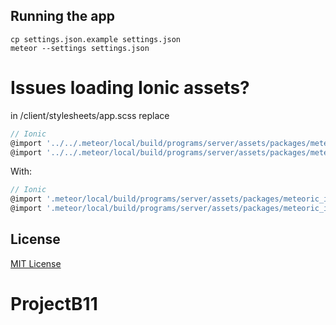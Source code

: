 

## Running the app

```
cp settings.json.example settings.json
meteor --settings settings.json
```
# Issues loading Ionic assets?
in /client/stylesheets/app.scss replace 
```javascript
// Ionic
@import '../../.meteor/local/build/programs/server/assets/packages/meteoric_ionic-sass/_ionic';
@import '../../.meteor/local/build/programs/server/assets/packages/meteoric_ionicons-sass/_ionicons';
```
With:
```javascript
// Ionic
@import '.meteor/local/build/programs/server/assets/packages/meteoric_ionic-sass/_ionic';
@import '.meteor/local/build/programs/server/assets/packages/meteoric_ionicons-sass/_ionicons';
```

## License
[MIT License](https://github.com/meteoric/meteorhunt/blob/master/LICENSE)
# ProjectB11
